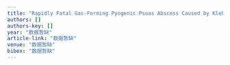 ```yaml
---
title: "Rapidly Fatal Gas-Forming Pyogenic Psoas Abscess Caused by Klebsiella pneumoniae"
authors: []
authors-key: []
year: "数据暂缺"
article-link: "数据暂缺"
venue: "数据暂缺"
bibex: "数据暂缺"
---
```

